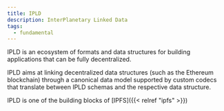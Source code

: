 ```yaml
---
title: IPLD
description: InterPlanetary Linked Data
tags:
  - fundamental
---
```


IPLD is an ecosystem of formats and data structures for building applications that can be fully decentralized.

IPLD aims at linking decentralized data structures (such as the Ethereum blockchain) through a canonical data model supported by custom codecs that translate between IPLD schemas and the respective data structure. 

IPLD is one of the building blocks of [IPFS]({{< relref "ipfs" >}})

<!-- source: https://ipld-io.ipns.dweb.link/docs/ -->